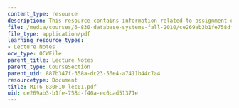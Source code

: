```yaml
---
content_type: resource
description: This resource contains information related to assignment of soldiers.
file: /media/courses/6-830-database-systems-fall-2010/ce269ab3b1fe758df40aec6cad51371e_MIT6_830F10_lec01.pdf
file_type: application/pdf
learning_resource_types:
- Lecture Notes
ocw_type: OCWFile
parent_title: Lecture Notes
parent_type: CourseSection
parent_uid: 887b347f-358a-dc23-56e4-a7411b44c7a4
resourcetype: Document
title: MIT6_830F10_lec01.pdf
uid: ce269ab3-b1fe-758d-f40a-ec6cad51371e
---
```

